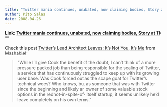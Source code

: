 ```yaml
---
title: "Twitter mania continues, unabated, now claiming bodies, Story at 11"
author: Pito Salas
date: 2008-04-26
---
```


**Link: [Twitter mania continues, unabated, now claiming bodies, Story at 11](None):** ""

Check this post [Twitter’s Lead Architect Leaves: It’s Not You, It’s
Me](<http://mashable.com/2008/04/23/twitter-lead-architect-resigns/>) from
[Mashable!](<http://feeds.feedburner.com/mashable>):

> "While I’ll give Cook the benefit of the doubt, I can’t think of a more
> pressure packed job than being responsible for the scaling of Twitter, a
> service that has continuously struggled to keep up with its growing user
> base. Was Cook forced out as the scape goat for Twitter’s technical woes?
> Who knows, but as someone that was with Twitter since the beginning and
> likely an owner of some valuable stock options in the redhot-in-spite-of-
> itself startup, it seems unlikely he’d leave completely on his own terms."


